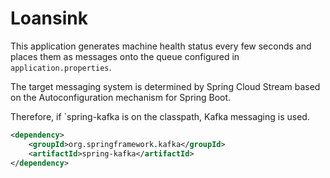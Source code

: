 # Loansink

This application generates machine health status every few seconds and places them as messages onto the
queue configured in `application.properties`.

The target messaging system is determined by Spring Cloud Stream based
on the Autoconfiguration mechanism for Spring Boot.

Therefore, if `spring-kafka is on the classpath, Kafka messaging is used.

```xml
<dependency>
	<groupId>org.springframework.kafka</groupId>
	<artifactId>spring-kafka</artifactId>
</dependency>
``` 